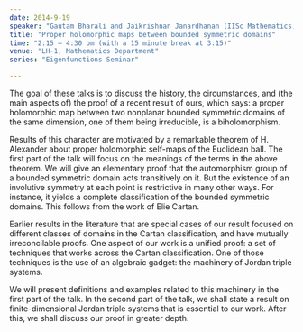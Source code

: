 ```yaml
---
date: 2014-9-19
speaker: "Gautam Bharali and Jaikrishnan Janardhanan (IISc Mathematics)"
title: "Proper holomorphic maps between bounded symmetric domains"
time: "2:15 – 4:30 pm (with a 15 minute break at 3:15)" 
venue: "LH-1, Mathematics Department"
series: "Eigenfunctions Seminar"

---
```


The goal of these talks is to discuss the history, the
circumstances, and (the main aspects of) the proof of
a recent result of ours, which says: a proper holomorphic
map between two nonplanar bounded symmetric domains of
the same dimension, one of them being irreducible, is
a biholomorphism.

Results of this character are motivated by a remarkable
theorem of H. Alexander about proper holomorphic
self-maps of the Euclidean ball. The first part of the
talk will focus on the meanings of the terms in the
above theorem. We will give an elementary proof that
the automorphism group of a bounded symmetric domain
acts transitively on it. But the existence of an
involutive symmetry at each point is restrictive in
many other ways. For instance, it yields a complete
classification of the bounded symmetric domains. This
follows from the work of Elie Cartan.

Earlier results in the literature that are special
cases of our result focused on different classes of
domains in the Cartan classification, and have mutually
irreconcilable proofs. One aspect of our work is a
unified proof: a set of techniques that works across
the Cartan classification. One of those techniques is
the use of an algebraic gadget: the machinery of Jordan
triple systems.

We will present definitions and examples related to
this machinery in the first part of the talk. In the
second part of the talk, we shall state a result on
finite-dimensional Jordan triple systems that is
essential to our work. After this, we shall discuss
our proof in greater depth.
